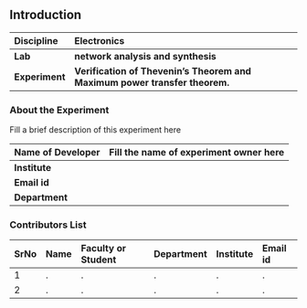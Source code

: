 ## Introduction


<b>Discipline | <b>Electronics
:--|:--|
<b> Lab | <b> network analysis and synthesis 
<b> Experiment|     <b>  Verification of Thevenin’s Theorem and Maximum power transfer theorem.

### About the Experiment 

Fill a brief description of this experiment here

<b>Name of Developer | <b> Fill the name of experiment owner here 
:--|:--|
<b> Institute | <b>  
<b> Email id|     <b>  
<b> Department |  

### Contributors List

SrNo | Name | Faculty or Student | Department| Institute | Email id
:--|:--|:--|:--|:--|:--|
1 | . | . | . | . | .
2 | . | . | . | . | .
